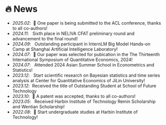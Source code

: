 # 🔥 News

- *2025.02*: &nbsp;🎉 One paper is being submitted to the ACL conference, thanks to all co-authors!
- *2024.11*: &nbsp; Sixth place in NELIVA CFAT preliminary round and advancement to the final round!
- *2024.09*: &nbsp; Outstanding participant in InternLM Big Model Hands-on Camp at Shanghai Artificial Intelligence Laboratory!
- *2024.07*: &nbsp;🎉 Our paper was selected for pubication in the The Thirteenth International Symposium of Quantitative Economics, 2024!
- *2024.07*: &nbsp; Attended 2024 Asian Summer School in Econometrics and Statistics!
- *2023.12*: &nbsp; Start scientific research on Bayesian statistics and time series analysis at Center for Quantitative Economics of JiLin University!
- *2023.12*: &nbsp;Received the title of Outstanding Student at  School of Future Technology
- *2023.10*: &nbsp;🎉 A patent was accepted, thanks to all co-authors!
- *2023.05*: &nbsp; Received Harbin Institute of Technology Remin Scholarship and Wentian Scholarship!
- *2022.08*: &nbsp;🎉 Start undergraduate studies at Harbin Institute of Technology!
